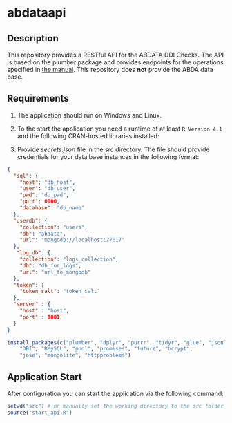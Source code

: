 # abdataapi

## Description
This repository provides a RESTful API for the ABDATA DDI Checks.
The API is based on the plumber package and provides endpoints for the operations specified in [the manual](manual/manual.md).
This repository does **not** provide the ABDA data base.

##  Requirements

1. The application should run on Windows and Linux.

2. To the start the application you need a runtime of at least `R Version 4.1` and the following CRAN-hosted libraries installed:

3. Provide *secrets.json* file in the *src* directory. The file should provide credentials for your data base instances in the following format:
```json
{
  "sql": {
    "host": "db_host",
    "user": "db_user",
    "pwd": "db_pwd",
    "port": 0000,
    "database": "db_name"
  },
  "userdb": {
    "collection": "users",
    "db": "abdata",
    "url": "mongodb://localhost:27017"
  },
   "log_db": {
    "collection": "logs_collection",
    "db": "db_for_logs",
    "url": "url_to_mongodb"
  },
  "token": {
    "token_salt": "token_salt"
  },
  "server" : {
    "host" : "host",
    "port" : 0001
  }
}
```

```r
install.packages(c("plumber", "dplyr", "purrr", "tidyr", "glue", "jsonlite", "jsonvalidate",
    "DBI", "RMySQL", "pool", "promises", "future", "bcrypt",
    "jose", "mongolite", "httpproblems")
```

## Application Start

After configuration you can start the application via the following command:
```r
setwd("src") # or manually set the working directory to the src folder in RStudio
source("start_api.R")
```
